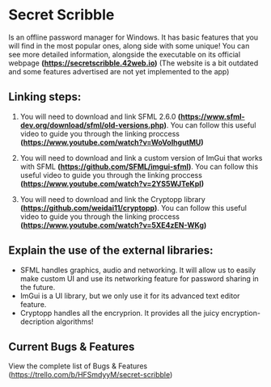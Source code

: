# Secret Scribble
Is an offline password manager for Windows. It has basic features that you will find in the most popular ones, along side with some unique! You can see more detailed information, alongside the executable on its official webpage **(https://secretscribble.42web.io)** (The website is a bit outdated and some features advertised are not yet implemented to the app)

## Linking steps:
1. You will need to download and link SFML 2.6.0 **(https://www.sfml-dev.org/download/sfml/old-versions.php)**. You can follow this useful video to guide you through the linking proccess **(https://www.youtube.com/watch?v=WoVoIhgutMU)**

2. You will need to download and link a custom version of ImGui that works with SFML **(https://github.com/SFML/imgui-sfml)**. You can follow this useful video to guide you through the linking proccess **(https://www.youtube.com/watch?v=2YS5WJTeKpI)**
   
3. You will need to download and link the Cryptopp library **(https://github.com/weidai11/cryptopp)**. You can follow this useful video to guide you through the linking proccess **(https://www.youtube.com/watch?v=5XE4zEN-WKg)**

## Explain the use of the external libraries:
- SFML handles graphics, audio and networking. It will allow us to easily make custom UI and use its networking feature for password sharing in the future. 
- ImGui is a UI library, but we only use it for its advanced text editor feature.
- Cryptopp handles all the encryprion. It provides all the juicy encryption-decription algorithms!

## Current Bugs & Features
View the complete list of Bugs & Features (https://trello.com/b/HFSmdyyM/secret-scribble)
